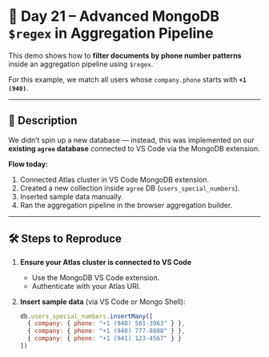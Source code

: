 # 📅 Day 21 – Advanced MongoDB `$regex` in Aggregation Pipeline

This demo shows how to **filter documents by phone number patterns** inside an aggregation pipeline using `$regex`.

For this example, we match all users whose `company.phone` starts with **`+1 (940)`**.

---

## 📜 Description

We didn’t spin up a new database — instead, this was implemented on our **existing `agree` database** connected to VS Code via the MongoDB extension.

**Flow today:**
1. Connected Atlas cluster in VS Code MongoDB extension.
2. Created a new collection inside `agree` DB (`users_special_numbers`).
3. Inserted sample data manually.
4. Ran the aggregation pipeline in the browser aggregation builder.

---

## 🛠 Steps to Reproduce

1. **Ensure your Atlas cluster is connected to VS Code**
   - Use the MongoDB VS Code extension.
   - Authenticate with your Atlas URI.

2. **Insert sample data** (via VS Code or Mongo Shell):
   ```js
   db.users_special_numbers.insertMany([
     { company: { phone: "+1 (940) 501-3963" } },
     { company: { phone: "+1 (940) 777-8888" } },
     { company: { phone: "+1 (941) 123-4567" } }
   ])

